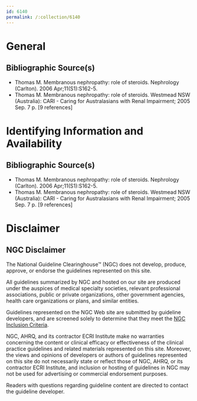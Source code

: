 ```yaml
---
id: 6140
permalink: /:collection/6140
---
```


# General

## Bibliographic Source(s)

- Thomas M. Membranous nephropathy: role of steroids. Nephrology (Carlton). 2006 Apr;11(S1):S162-5.
- Thomas M. Membranous nephropathy: role of steroids. Westmead NSW (Australia): CARI - Caring for Australasians with Renal Impairment; 2005 Sep. 7 p. [9 references]

# Identifying Information and Availability

## Bibliographic Source(s)

- Thomas M. Membranous nephropathy: role of steroids. Nephrology (Carlton). 2006 Apr;11(S1):S162-5.
- Thomas M. Membranous nephropathy: role of steroids. Westmead NSW (Australia): CARI - Caring for Australasians with Renal Impairment; 2005 Sep. 7 p. [9 references]

# Disclaimer

## NGC Disclaimer

The National Guideline Clearinghouse™ (NGC) does not develop, produce, approve, or endorse the guidelines represented on this site.

All guidelines summarized by NGC and hosted on our site are produced under the auspices of medical specialty societies, relevant professional associations, public or private organizations, other government agencies, health care organizations or plans, and similar entities.

Guidelines represented on the NGC Web site are submitted by guideline developers, and are screened solely to determine that they meet the [NGC Inclusion Criteria](/help-and-about/summaries/inclusion-criteria).

NGC, AHRQ, and its contractor ECRI Institute make no warranties concerning the content or clinical efficacy or effectiveness of the clinical practice guidelines and related materials represented on this site. Moreover, the views and opinions of developers or authors of guidelines represented on this site do not necessarily state or reflect those of NGC, AHRQ, or its contractor ECRI Institute, and inclusion or hosting of guidelines in NGC may not be used for advertising or commercial endorsement purposes.

Readers with questions regarding guideline content are directed to contact the guideline developer.

